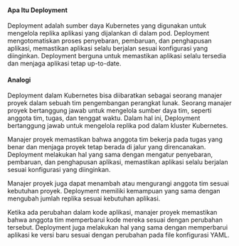 #### Apa Itu Deployment

Deployment adalah sumber daya Kubernetes yang digunakan untuk mengelola replika aplikasi yang dijalankan di dalam pod. Deployment mengotomatiskan proses penyebaran, pembaruan, dan penghapusan aplikasi, memastikan aplikasi selalu berjalan sesuai konfigurasi yang diinginkan. Deployment berguna untuk memastikan aplikasi selalu tersedia dan menjaga aplikasi tetap up-to-date.

#### Analogi

Deployment dalam Kubernetes bisa diibaratkan sebagai seorang manajer proyek dalam sebuah tim pengembangan perangkat lunak. Seorang manajer proyek bertanggung jawab untuk mengelola sumber daya tim, seperti anggota tim, tugas, dan tenggat waktu. Dalam hal ini, Deployment bertanggung jawab untuk mengelola replika pod dalam kluster Kubernetes.

Manajer proyek memastikan bahwa anggota tim bekerja pada tugas yang benar dan menjaga proyek tetap berada di jalur yang direncanakan. Deployment melakukan hal yang sama dengan mengatur penyebaran, pembaruan, dan penghapusan aplikasi, memastikan aplikasi selalu berjalan sesuai konfigurasi yang diinginkan.

Manajer proyek juga dapat menambah atau mengurangi anggota tim sesuai kebutuhan proyek. Deployment memiliki kemampuan yang sama dengan mengubah jumlah replika sesuai kebutuhan aplikasi.

Ketika ada perubahan dalam kode aplikasi, manajer proyek memastikan bahwa anggota tim memperbarui kode mereka sesuai dengan perubahan tersebut. Deployment juga melakukan hal yang sama dengan memperbarui aplikasi ke versi baru sesuai dengan perubahan pada file konfigurasi YAML.
